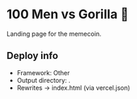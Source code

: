 # 100 Men vs Gorilla 🦍
Landing page for the memecoin.

## Deploy info
- Framework: Other  
- Output directory: .  
- Rewrites → index.html (via vercel.json)
